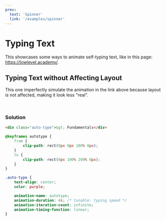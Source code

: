 ```yaml
---
prev:
  text: 'Spinner'
  link: '/examples/spinner'
---
```


# Typing Text

This showcases some ways to animate self-typing text, like in this page: https://lowlevel.academy/.

## Typing Text without Affecting Layout

This one imperfectly simulate the animation in the link above because layout is not affected, making it look less "real".

<div class="auto-type">&gt; Fundamentals</div>

<style>
@keyframes autotype {
    from {
        clip-path: rect(0px 0px 100% 0px);
    }
    to {
        clip-path: rect(0px 100% 200% 0px);
    }
}

.auto-type {
    text-align: center;
    color: purple;

    animation-name: autotype;
    animation-duration: 4s;
    animation-iteration-count: infinite;
    animation-timing-function: linear;
}
</style>

### Solution

```html
<div class="auto-type">&gt; Fundamentals</div>
```

```css
@keyframes autotype {
    from {
        clip-path: rect(0px 0px 100% 0px);
    }
    to {
        clip-path: rect(0px 100% 200% 0px);
    }
}

.auto-type {
    text-align: center;
    color: purple;

    animation-name: autotype;
    animation-duration: 4s; /* tunable: typing speed */
    animation-iteration-count: infinite;
    animation-timing-function: linear;
}
```
